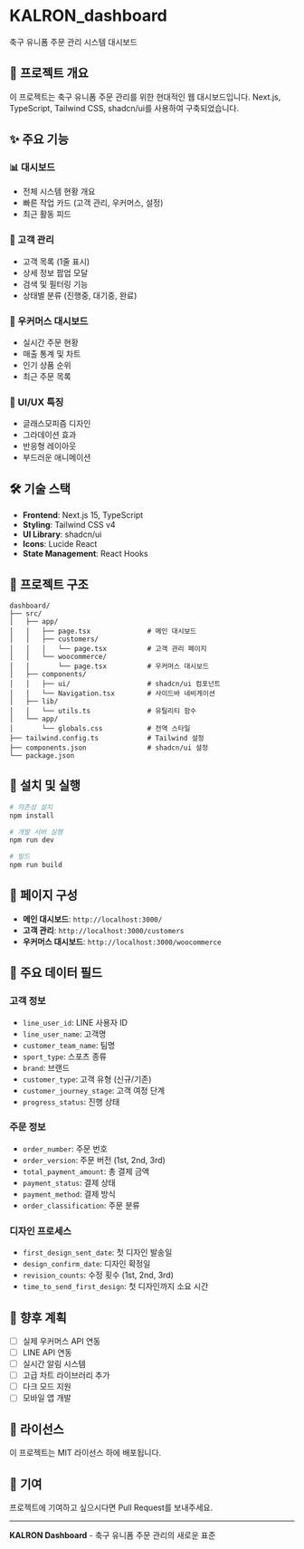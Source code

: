 # KALRON_dashboard

축구 유니폼 주문 관리 시스템 대시보드

## 🚀 프로젝트 개요

이 프로젝트는 축구 유니폼 주문 관리를 위한 현대적인 웹 대시보드입니다. Next.js, TypeScript, Tailwind CSS, shadcn/ui를 사용하여 구축되었습니다.

## ✨ 주요 기능

### 📊 대시보드
- 전체 시스템 현황 개요
- 빠른 작업 카드 (고객 관리, 우커머스, 설정)
- 최근 활동 피드

### 👥 고객 관리
- 고객 목록 (1줄 표시)
- 상세 정보 팝업 모달
- 검색 및 필터링 기능
- 상태별 분류 (진행중, 대기중, 완료)

### 🛒 우커머스 대시보드
- 실시간 주문 현황
- 매출 통계 및 차트
- 인기 상품 순위
- 최근 주문 목록

### 🎨 UI/UX 특징
- 글래스모피즘 디자인
- 그라데이션 효과
- 반응형 레이아웃
- 부드러운 애니메이션

## 🛠 기술 스택

- **Frontend**: Next.js 15, TypeScript
- **Styling**: Tailwind CSS v4
- **UI Library**: shadcn/ui
- **Icons**: Lucide React
- **State Management**: React Hooks

## 📁 프로젝트 구조

```
dashboard/
├── src/
│   ├── app/
│   │   ├── page.tsx              # 메인 대시보드
│   │   ├── customers/
│   │   │   └── page.tsx          # 고객 관리 페이지
│   │   └── woocommerce/
│   │       └── page.tsx          # 우커머스 대시보드
│   ├── components/
│   │   ├── ui/                   # shadcn/ui 컴포넌트
│   │   └── Navigation.tsx        # 사이드바 네비게이션
│   ├── lib/
│   │   └── utils.ts              # 유틸리티 함수
│   └── app/
│       └── globals.css           # 전역 스타일
├── tailwind.config.ts            # Tailwind 설정
├── components.json               # shadcn/ui 설정
└── package.json
```

## 🚀 설치 및 실행

```bash
# 의존성 설치
npm install

# 개발 서버 실행
npm run dev

# 빌드
npm run build
```

## 📱 페이지 구성

- **메인 대시보드**: `http://localhost:3000/`
- **고객 관리**: `http://localhost:3000/customers`
- **우커머스 대시보드**: `http://localhost:3000/woocommerce`

## 🎯 주요 데이터 필드

### 고객 정보
- `line_user_id`: LINE 사용자 ID
- `line_user_name`: 고객명
- `customer_team_name`: 팀명
- `sport_type`: 스포츠 종류
- `brand`: 브랜드
- `customer_type`: 고객 유형 (신규/기존)
- `customer_journey_stage`: 고객 여정 단계
- `progress_status`: 진행 상태

### 주문 정보
- `order_number`: 주문 번호
- `order_version`: 주문 버전 (1st, 2nd, 3rd)
- `total_payment_amount`: 총 결제 금액
- `payment_status`: 결제 상태
- `payment_method`: 결제 방식
- `order_classification`: 주문 분류

### 디자인 프로세스
- `first_design_sent_date`: 첫 디자인 발송일
- `design_confirm_date`: 디자인 확정일
- `revision_counts`: 수정 횟수 (1st, 2nd, 3rd)
- `time_to_send_first_design`: 첫 디자인까지 소요 시간

## 🔮 향후 계획

- [ ] 실제 우커머스 API 연동
- [ ] LINE API 연동
- [ ] 실시간 알림 시스템
- [ ] 고급 차트 라이브러리 추가
- [ ] 다크 모드 지원
- [ ] 모바일 앱 개발

## 📄 라이선스

이 프로젝트는 MIT 라이선스 하에 배포됩니다.

## 👥 기여

프로젝트에 기여하고 싶으시다면 Pull Request를 보내주세요.

---

**KALRON Dashboard** - 축구 유니폼 주문 관리의 새로운 표준
